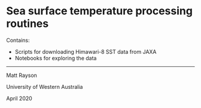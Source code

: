 # Sea surface temperature processing routines

Contains:

 - Scripts for downloading Himawari-8 SST data from JAXA
 - Notebooks for exploring the data

---

 Matt Rayson

 University of Western Australia

 April 2020
